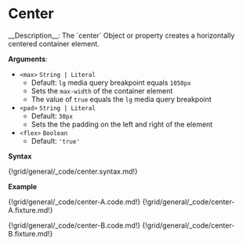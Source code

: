# Center
<div class="te-verified"></div>
__Description__: The `center` Object or property creates a horizontally centered container element.

__Arguments__:

+ `<max>` <span class="arr-i"></span> `String | Literal`
    * Default: `lg` media query breakpoint equals `1050px`
    * Sets the `max-width` of the  container element
    * The value of `true` equals the `lg` media query breakpoint
+ `<pad>` <span class="arr-i"></span> `String | Literal`
    * Default: `30px`
    * Sets the the padding on the left and right of the element
+ `<flex>` <span class="arr-i"></span> `Boolean`
    * Default: `'true'`

__Syntax__

{!grid/general/_code/center.syntax.md!}

__Example__

{!grid/general/_code/center-A.code.md!}
{!grid/general/_code/center-A.fixture.md!}

{!grid/general/_code/center-B.code.md!}
{!grid/general/_code/center-B.fixture.md!}

<div class="cf"></div>
<div class="end"></div>

